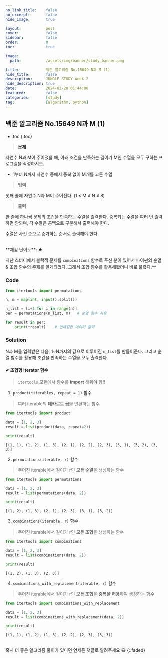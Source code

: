 ```yaml
---
no_link_title:    false 
no_excerpt:       false 
hide_image:       true

layout:           post
cover:            false
sidebar:          false
order:            0      
toc:              true

image:
  path:           /assets/img/banner/study_banner.png

title:            백준 알고리즘 No.15649 N과 M (1)
hide_title:       false
description:      JUNGLE STUDY Week 2
hide_description: true
date:             2024-02-20 01:44:00
featured:         false
categories:       [study]
tag:              [algorithm, python]
---
```


## 백준 알고리즘 No.15649 N과 M (1)

* toc
{:toc}

> [**문제**](https://www.acmicpc.net/problem/15649)

자연수 N과 M이 주어졌을 때, 아래 조건을 만족하는 길이가 M인 수열을 모두 구하는 프로그램을 작성하시오.

- 1부터 N까지 자연수 중에서 중복 없이 M개를 고른 수열

> **입력**

첫째 줄에 자연수 N과 M이 주어진다. (1 ≤ M ≤ N ≤ 8)

> **출력** 

한 줄에 하나씩 문제의 조건을 만족하는 수열을 출력한다. 중복되는 수열을 여러 번 출력하면 안되며, 각 수열은 공백으로 구분해서 출력해야 한다.

수열은 사전 순으로 증가하는 순서로 출력해야 한다.

<br>
**체감 난이도**: ★

지난 스터디에서 블랙잭 문제를 `combinations` 함수로 푸신 분이 있어서 파이썬의 순열 & 조합 함수의 존재를 알게되었다.
그래서 조합 함수를 활용해봤더니 바로 풀렸다.^^

### Code
```python
from itertools import permutations

n, m = map(int, input().split())

n_list = [i+1 for i in range(n)]
per = permutations(n_list, m)   # 순열 함수 사용

for result in per:
    print(*result)    # 언패킹한 데이터 출력
```

### Solution
N과 M을 입력받은 다음, 1~N까지의 값으로 이루어진 `n_list`를 만들어준다. 그리고 순열 함수를 활용해 조건을 만족하는 수열을 모두 출력한다.

#### ✔ 조합형 Iterator 함수
> `itertools` 모듈에서 함수를 **import** 해줘야 함!!

1. `product(*iterables, repeat = 1)` 함수
> 여러 iterable의 **데카르트 곱**을 반환하는 함수

```python
from itertools import product

data = [1, 2, 3]
result = list(product(data, repeat=2))

print(result)
```
```
[(1, 1), (1, 2), (1, 3), (2, 1), (2, 2), (2, 3), (3, 1), (3, 2), (3, 3)]
```

2. `permutations(iterable, r)` 함수
> 주어진 iterable에서 길이가 r인 **모든 순열**을 생성하는 함수

```python
from itertools import permutations

data = [1, 2, 3]
result = list(permutations(data, 2))

print(result)
```
```
[(1, 2), (1, 3), (2, 1), (2, 3), (3, 1), (3, 2)]
```

3. `combinations(iterable, r)` 함수
> 주어진 iterable에서 길이가 r인 **모든 조합**을 생성하는 함수

```python
from itertools import combinations

data = [1, 2, 3]
result = list(combinations(data, 2))

print(result)
```
```
[(1, 2), (1, 3), (2, 3)]
```

4. `combinations_with_replacement(iterable, r)` 함수
> 주어진 iterable에서 길이가 r인 **모든 조합**을 **중복을 허용**하여 생성하는 함수

```python
from itertools import combinations_with_replacement

data = [1, 2, 3]
result = list(combinations_with_replacement(data, 2))

print(result)
```
```
[(1, 1), (1, 2), (1, 3), (2, 2), (2, 3), (3, 3)]
```

<br>
혹시 더 좋은 알고리즘 풀이가 있다면 언제든 댓글로 알려주세요 😃
{:.faded}